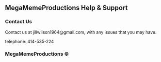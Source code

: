 <h2>MegaMemeProductions Help & Support</h2>
<h3>Contact Us</h3>
<p>Contact us at jillwilson1964@gmail.com, with any issues that you may have.</p>
<p>telephone: 414-535-224</p>

<h3>MegaMemeProductions ©</h3>

